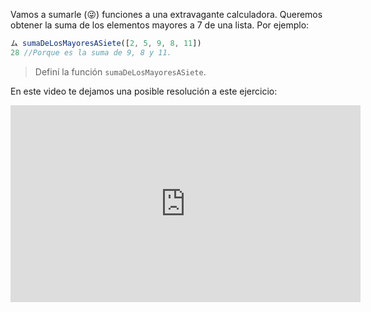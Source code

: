 Vamos a sumarle (:stuck_out_tongue_winking_eye:) funciones a una extravagante calculadora. Queremos obtener la suma de los elementos mayores a 7 de una lista. Por ejemplo:

``` javascript
ム sumaDeLosMayoresASiete([2, 5, 9, 8, 11])
28 //Porque es la suma de 9, 8 y 11.
```

> Definí la función `sumaDeLosMayoresASiete`.

En este video te dejamos una posible resolución a este ejercicio:

<iframe width="560" height="315" src="https://www.youtube.com/embed/_h8Vr78E288" title="YouTube video player" frameborder="0" allow="accelerometer; autoplay; clipboard-write; encrypted-media; gyroscope; picture-in-picture" allowfullscreen></iframe>

<style>
  .mu-mono-dropdown {
    display: none;
  }
</style>